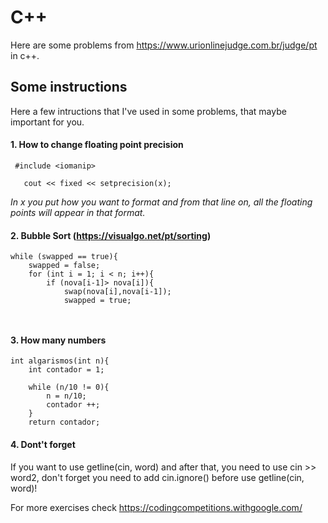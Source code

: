 # C++
Here are some problems from https://www.urionlinejudge.com.br/judge/pt in c++.


## Some instructions

Here a few intructions that I've used in some problems, that maybe important for you.

#### 1. How to change floating point precision

```
 #include <iomanip>

   cout << fixed << setprecision(x);
```
  
_In x you put how you want to format and from that line on, all the floating points will appear in that format._


#### 2. Bubble Sort  (https://visualgo.net/pt/sorting)

```
while (swapped == true){
    swapped = false;
    for (int i = 1; i < n; i++){
        if (nova[i-1]> nova[i]){
            swap(nova[i],nova[i-1]);
            swapped = true;
                    
                
 ```
 
 #### 3. How many numbers
 
```
int algarismos(int n){  
    int contador = 1;

    while (n/10 != 0){
        n = n/10;
        contador ++;
    }
	return contador;
 ```
 
 #### 4. Dont't forget
 
 If you want to use getline(cin, word) and after that, you need to use cin >> word2, don't forget you need to add cin.ignore() before use getline(cin, word)!
 
 For more exercises check https://codingcompetitions.withgoogle.com/ 
